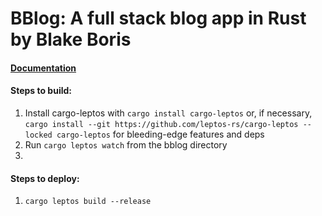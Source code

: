 # BBlog: A full stack blog app in Rust by Blake Boris

#### [Documentation](./target/doc/bblog/index.html)

<!-- #### [Demo](https://www.youtube.com/watch?v=?) -->

#### Steps to build:
1. Install cargo-leptos with `cargo install cargo-leptos` or, if necessary, `cargo install --git https://github.com/leptos-rs/cargo-leptos --locked cargo-leptos` for bleeding-edge features and deps
2. Run `cargo leptos watch` from the bblog directory
3. 
#### Steps to deploy:
1. `cargo leptos build --release`
